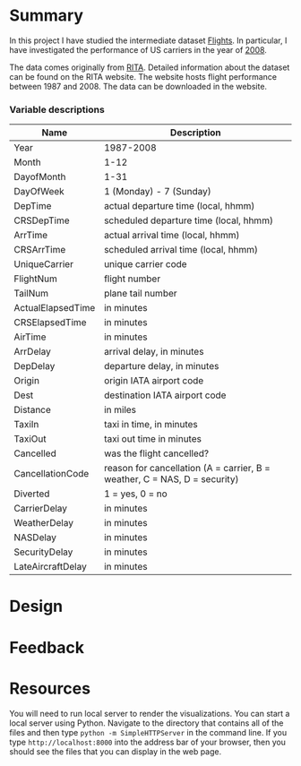 # Summary

In this project I have studied the intermediate dataset [Flights](https://www.google.com/url?q=http://stat-computing.org/dataexpo/2009/the-data.html&sa=D&ust=1454271917244000&usg=AFQjCNEo7P1zBM-dtkX-MwsZiev7-J1MRw). In particular, I have investigated the performance of US carriers in the year of [2008](http://stat-computing.org/dataexpo/2009/2008.csv.bz).

The data comes originally from [RITA](http://www.transtats.bts.gov/OT_Delay/OT_DelayCause1.asp). Detailed information about the dataset can be found on the RITA website. The website hosts flight performance between 1987 and 2008. The data can be downloaded in the website.

### Variable descriptions

| Name	| Description |
| ----- |-------------|
|	Year	| 1987-2008   |
|	Month	| 1-12        |
|	DayofMonth |	1-31  |
|	DayOfWeek	| 1 (Monday) - 7 (Sunday) |
|	DepTime	| actual departure time (local, hhmm) |
|	CRSDepTime |	scheduled departure time (local, hhmm) |
|	ArrTime | actual arrival time (local, hhmm) |
|	CRSArrTime |	scheduled arrival time (local, hhmm) |
|	UniqueCarrier |	unique carrier code |
|	FlightNum	| flight number |
|	TailNum	| plane tail number |
|	ActualElapsedTime |	in minutes |
|	CRSElapsedTime |	in minutes |
|	AirTime	| in minutes |
|	ArrDelay |	arrival delay, in minutes |
|	DepDelay |	departure delay, in minutes |
|	Origin |	origin IATA airport code |
|	Dest |	destination IATA airport code |
|	Distance |	in miles |
|	TaxiIn |	taxi in time, in minutes |
|	TaxiOut	| taxi out time in minutes |
|	Cancelled |	was the flight cancelled? |
|	CancellationCode |	reason for cancellation (A = carrier, B = weather, C = NAS, D = security) |
|	Diverted |	1 = yes, 0 = no |
|	CarrierDelay |	in minutes |
|	WeatherDelay |	in minutes |
|	NASDelay |	in minutes |
|	SecurityDelay |	in minutes |
|	LateAircraftDelay |	in minutes |

# Design

# Feedback

# Resources

You will need to run local server to render the visualizations. You can start a local server using Python. Navigate to the directory that contains all of the files and then type `python -m SimpleHTTPServer` in the command line. If you type `http://localhost:8000` into the address bar of your browser, then you should see the files that you can display in the web page.
